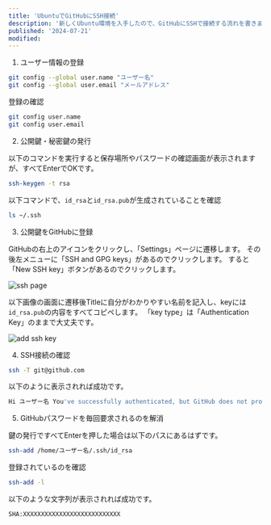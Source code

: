 ```yaml
---
title: 'UbuntuでGitHubにSSH接続'
description: '新しくUbuntu環境を入手したので、GitHubにSSHで接続する流れを書きました。'
published: '2024-07-21'
modified:
---
```


1. ユーザー情報の登録

```bash
git config --global user.name "ユーザー名"
git config --global user.email "メールアドレス"
```

登録の確認

```bash
git config user.name
git config user.email
```


2. 公開鍵・秘密鍵の発行

以下のコマンドを実行すると保存場所やパスワードの確認画面が表示されますが、すべてEnterでOKです。

```bash
ssh-keygen -t rsa
```

以下コマンドで、`id_rsa`と`id_rsa.pub`が生成されていることを確認

```bash
ls ~/.ssh
```


3. 公開鍵をGitHubに登録

GitHubの右上のアイコンをクリックし、「Settings」ページに遷移します。
その後左メニューに「SSH and GPG keys」があるのでクリックします。
すると「New SSH key」ボタンがあるのでクリックします。

![ssh page](/static/ssh-page.png)

以下画像の画面に遷移後Titleに自分がわかりやすい名前を記入し、keyには`id_rsa.pub`の内容をすべてコピペします。
「key type」は「Authentication Key」のままで大丈夫です。

![add ssh key](/static/add-ssh-key.png)


4. SSH接続の確認

```bash
ssh -T git@github.com
```

以下のように表示されれば成功です。

```bash
Hi ユーザー名 You've successfully authenticated, but GitHub does not provide shell access.
```


5. GitHubパスワードを毎回要求されるのを解消

鍵の発行ですべてEnterを押した場合は以下のパスにあるはずです。

```bash
ssh-add /home/ユーザー名/.ssh/id_rsa
```

登録されているのを確認

```bash
ssh-add -l
```

以下のような文字列が表示されれば成功です。

```bash
SHA:XXXXXXXXXXXXXXXXXXXXXXXXXXX
```

